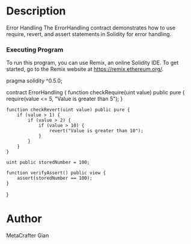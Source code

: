 # Description

Error Handling
The ErrorHandling contract demonstrates how to use require, revert, and assert statements in Solidity for error handling.

### Executing Program
To run this program, you can use Remix, an online Solidity IDE. To get started, go to the Remix website at https://remix.ethereum.org/.

pragma solidity ^0.5.0;

contract ErrorHandling {
    function checkRequire(uint value) public pure {
        require(value <= 5, "Value is greater than 5");
    }

    function checkRevert(uint value) public pure {
        if (value > 1) {
            if (value > 2) {
                if (value > 10) {
                    revert("Value is greater than 10");
                }
            }
        }
    }

    uint public storedNumber = 100;

    function verifyAssert() public view {
        assert(storedNumber == 100);
    }
}

# Author
MetaCrafter Gian

